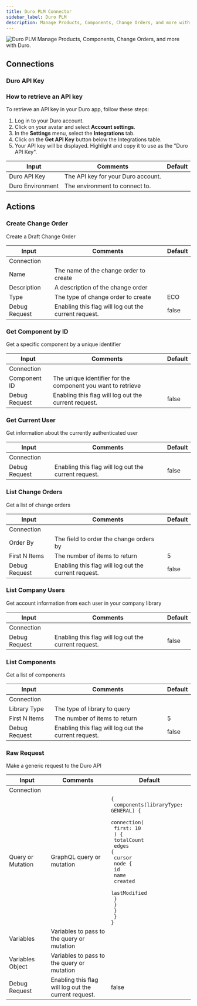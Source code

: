 ```yaml
---
title: Duro PLM Connector
sidebar_label: Duro PLM
description: Manage Products, Components, Change Orders, and more with Duro.
---
```


![Duro PLM](./assets/duro-plm.png#connector-icon)
Manage Products, Components, Change Orders, and more with Duro.

## Connections

### Duro API Key

### How to retrieve an API key

To retrieve an API key in your Duro app, follow these steps:

1. Log in to your Duro account.
2. Click on your avatar and select **Account settings**.
3. In the **Settings** menu, select the **Integrations** tab.
4. Click on the **Get API Key** button below the Integrations table.
5. Your API key will be displayed. Highlight and copy it to use as the "Duro API Key".

| Input            | Comments                           | Default |
| ---------------- | ---------------------------------- | ------- |
| Duro API Key     | The API key for your Duro account. |         |
| Duro Environment | The environment to connect to.     |         |

## Actions

### Create Change Order

Create a Draft Change Order

| Input         | Comments                                             | Default |
| ------------- | ---------------------------------------------------- | ------- |
| Connection    |                                                      |         |
| Name          | The name of the change order to create               |         |
| Description   | A description of the change order                    |         |
| Type          | The type of change order to create                   | ECO     |
| Debug Request | Enabling this flag will log out the current request. | false   |

### Get Component by ID

Get a specific component by a unique identifier

| Input         | Comments                                                     | Default |
| ------------- | ------------------------------------------------------------ | ------- |
| Connection    |                                                              |         |
| Component ID  | The unique identifier for the component you want to retrieve |         |
| Debug Request | Enabling this flag will log out the current request.         | false   |

### Get Current User

Get information about the currently authenticated user

| Input         | Comments                                             | Default |
| ------------- | ---------------------------------------------------- | ------- |
| Connection    |                                                      |         |
| Debug Request | Enabling this flag will log out the current request. | false   |

### List Change Orders

Get a list of change orders

| Input         | Comments                                             | Default |
| ------------- | ---------------------------------------------------- | ------- |
| Connection    |                                                      |         |
| Order By      | The field to order the change orders by              |         |
| First N Items | The number of items to return                        | 5       |
| Debug Request | Enabling this flag will log out the current request. | false   |

### List Company Users

Get account information from each user in your company library

| Input         | Comments                                             | Default |
| ------------- | ---------------------------------------------------- | ------- |
| Connection    |                                                      |         |
| Debug Request | Enabling this flag will log out the current request. | false   |

### List Components

Get a list of components

| Input         | Comments                                             | Default |
| ------------- | ---------------------------------------------------- | ------- |
| Connection    |                                                      |         |
| Library Type  | The type of library to query                         |         |
| First N Items | The number of items to return                        | 5       |
| Debug Request | Enabling this flag will log out the current request. | false   |

### Raw Request

Make a generic request to the Duro API

| Input             | Comments                                             | Default                                                                                                                                                                                                                                                  |
| ----------------- | ---------------------------------------------------- | -------------------------------------------------------------------------------------------------------------------------------------------------------------------------------------------------------------------------------------------------------- |
| Connection        |                                                      |                                                                                                                                                                                                                                                          |
| Query or Mutation | GraphQL query or mutation                            | <code>{<br /> components(libraryType: GENERAL) {<br /> connection(<br /> first: 10<br /> ) {<br /> totalCount<br /> edges {<br /> cursor<br /> node {<br /> id<br /> name<br /> created<br /> lastModified<br /> }<br /> }<br /> }<br /> }<br />}</code> |
| Variables         | Variables to pass to the query or mutation           |                                                                                                                                                                                                                                                          |
| Variables Object  | Variables to pass to the query or mutation           |                                                                                                                                                                                                                                                          |
| Debug Request     | Enabling this flag will log out the current request. | false                                                                                                                                                                                                                                                    |

